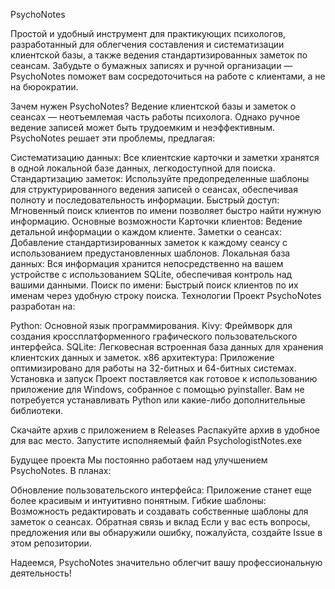 PsychoNotes

Простой и удобный инструмент для практикующих психологов, разработанный для облегчения составления и систематизации клиентской базы, а также ведения стандартизированных заметок по сеансам. Забудьте о бумажных записях и ручной организации — PsychoNotes поможет вам сосредоточиться на работе с клиентами, а не на бюрократии.

Зачем нужен PsychoNotes?
Ведение клиентской базы и заметок о сеансах — неотъемлемая часть работы психолога. Однако ручное ведение записей может быть трудоемким и неэффективным. PsychoNotes решает эти проблемы, предлагая:

Систематизацию данных: Все клиентские карточки и заметки хранятся в одной локальной базе данных, легкодоступной для поиска.
Стандартизацию заметок: Используйте предопределенные шаблоны для структурированного ведения записей о сеансах, обеспечивая полноту и последовательность информации.
Быстрый доступ: Мгновенный поиск клиентов по имени позволяет быстро найти нужную информацию.
Основные возможности
Карточки клиентов: Ведение детальной информации о каждом клиенте.
Заметки о сеансах: Добавление стандартизированных заметок к каждому сеансу с использованием предустановленных шаблонов.
Локальная база данных: Вся информация хранится непосредственно на вашем устройстве с использованием SQLite, обеспечивая контроль над вашими данными.
Поиск по имени: Быстрый поиск клиентов по их именам через удобную строку поиска.
Технологии
Проект PsychoNotes разработан на:

Python: Основной язык программирования.
Kivy: Фреймворк для создания кроссплатформенного графического пользовательского интерфейса.
SQLite: Легковесная встроенная база данных для хранения клиентских данных и заметок.
x86 архитектура: Приложение оптимизировано для работы на 32-битных и 64-битных системах.
Установка и запуск
Проект поставляется как готовое к использованию приложение для Windows, собранное с помощью pyinstaller. Вам не потребуется устанавливать Python или какие-либо дополнительные библиотеки.

Скачайте архив с приложением в Releases
Распакуйте архив в удобное для вас место.
Запустите исполняемый файл PsychologistNotes.exe

Будущее проекта
Мы постоянно работаем над улучшением PsychoNotes. В планах:

Обновление пользовательского интерфейса: Приложение станет еще более красивым и интуитивно понятным.
Гибкие шаблоны: Возможность редактировать и создавать собственные шаблоны для заметок о сеансах.
Обратная связь и вклад
Если у вас есть вопросы, предложения или вы обнаружили ошибку, пожалуйста, создайте Issue в этом репозитории.

Надеемся, PsychoNotes значительно облегчит вашу профессиональную деятельность!
